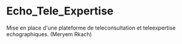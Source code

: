 # Echo_Tele_Expertise
Mise en place d'une plateforme de teleconsultation et teleexpertise echographiques. (Meryem Rkach) 
